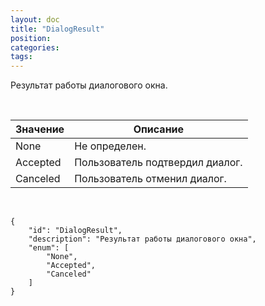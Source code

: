 ```yaml
---
layout: doc
title: "DialogResult"
position: 
categories: 
tags: 
---
```


Результат работы диалогового окна.

 

|Значение|Описание|
|--------|--------|
|None|Не определен.|
|Accepted|Пользователь подтвердил диалог.|
|Canceled|Пользователь отменил диалог.|

    

```
{
	"id": "DialogResult",
	"description": "Результат работы диалогового окна",
	"enum": [
		"None",
		"Accepted",
		"Canceled"
	]
}
```

 

 

